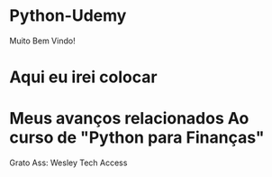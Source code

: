 # Python-Udemy

Muito Bem Vindo!

 # Aqui eu irei colocar 
 # Meus avanços relacionados Ao curso de "Python para Finanças"
 
Grato 
Ass: Wesley Tech Access
